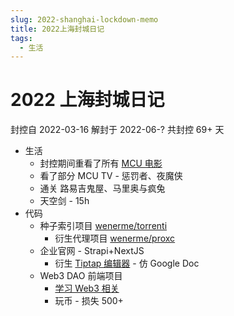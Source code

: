 ```yaml
---
slug: 2022-shanghai-lockdown-memo
title: 2022上海封城日记
tags:
  - 生活
---
```


# 2022 上海封城日记

封控自 2022-03-16
解封于 2022-06-?
共封控 69+ 天

<!-- https://day.js.org/ -->
<!-- dayjs().diff(dayjs('2022-03-16'),'days') -->

<!-- more -->

- 生活
  - 封控期间重看了所有 [MCU 电影](https://wener.me/notes/culture/movie/movie-awesome)
  - 看了部分 MCU TV - 惩罚者、夜魔侠
  - 通关 路易吉鬼屋、马里奥与疯兔
  - 天空剑 - 15h
- 代码
  - 种子索引项目 [wenerme/torrenti](https://github.com/wenerme/torrenti)
    - 衍生代理项目 [wenerme/proxc](https://github.com/wenerme/proxc)
  - 企业官网 - Strapi+NextJS
    - 衍生 [Tiptap 编辑器](https://github.com/wenerme/wode) - 仿 Google Doc
  - Web3 DAO 前端项目
    - [学习 Web3 相关](https://wener.me/notes/blockchain/blockchain-awesome)
    - 玩币 - 损失 500+
